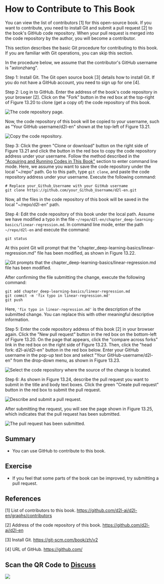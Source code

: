 # How to Contribute to This Book

You can view the list of contributors [1] for this open-source book. If you want to contribute, you need to install Git and submit a pull request [2] to the book's GitHub code repository. When your pull request is merged into the code repository by the author, you will become a contributor.

This section describes the basic Git procedure for contributing to this book. If you are familiar with Git operations, you can skip this section.

In the procedure below, we assume that the contributor's GitHub username is "astonzhang".

Step 1: Install Git. The Git open source book [3] details how to install Git. If you do not have a GitHub account, you need to sign up for one [4].

Step 2: Log in to GitHub. Enter the address of the book's code repository in your browser [2]. Click on the "Fork" button in the red box at the top-right of Figure 13.20 to clone (get a copy of) the code repository of this book.

![The code repository page.](../img/contrib01.png)


Now, the code repository of this book will be copied to your username, such as "Your GitHub username/d2l-en" shown at the top-left of Figure 13.21.

![Copy the code repository.](../img/contrib02.png)


Step 3: Click the green "Clone or download" button on the right side of Figure 13.21 and click the button in the red box to copy the code repository address under your username. Follow the method described in the ["Acquiring and Running Codes in This Book"](../chapter_prerequisite/install.md) section to enter command line mode. Here, we assume you want to save the code repository under the local "~/repo" path. Go to this path, type `git clone`, and paste the code repository address under your username. Execute the following command:

```
# Replace your_Github_Username with your GitHub username
git clone https://github.com/your_Github_Username/d2l-en.git
```

Now, all the files in the code repository of this book will be saved in the local "~/repo/d2l-en" path.


Step 4: Edit the code repository of this book under the local path. Assume we have modified a typo in the file `~/repo/d2l-en/chapter_deep-learning-basics/linear-regression.md`. In command line mode, enter the path `~/repo/d2l-en` and execute the command:

```
git status
```

At this point Git will prompt that the "chapter_deep-learning-basics/linear-regression.md" file has been modified, as shown in Figure 13.22.

![Git prompts that the chapter_deep-learning-basics/linear-regression.md file has been modified.](../img/contrib03.png)

After confirming the file submitting the change, execute the following command:

```
git add chapter_deep-learning-basics/linear-regression.md
git commit -m 'fix typo in linear-regression.md'
git push
```

Here, `'fix typo in linear-regression.md'` is the description of the submitted change. You can replace this with other meaningful descriptive information.

Step 5: Enter the code repository address of this book [2] in your browser again. Click the "New pull request" button in the red box on the bottom-left of Figure 13.20. On the page that appears, click the "compare across forks" link in the red box on the right side of Figure 13.23. Then, click the "head fork: d2l-ai/d2l-en" button in the red box below. Enter your GitHub username in the pop-up text box and select "Your GitHub-username/d2l-en" from the drop-down menu, as shown in Figure 13.23.

![Select the code repository where the source of the change is located.](../img/contrib04.png)


Step 6: As shown in Figure 13.24, describe the pull request you want to submit in the title and body text boxes. Click the green "Create pull request" button in the red box to submit the pull request.

![Describe and submit a pull request.](../img/contrib05.png)


After submitting the request, you will see the page shown in Figure 13.25, which indicates that the pull request has been submitted.

![The pull request has been submitted.](../img/contrib06.png)


## Summary

* You can use GitHub to contribute to this book.


## Exercise

* If you feel that some parts of the book can be improved, try submitting a pull request.


## References

[1] List of contributors to this book. https://github.com/d2l-ai/d2l-en/graphs/contributors

[2] Address of the code repository of this book. https://github.com/d2l-ai/d2l-en

[3] Install Git. https://git-scm.com/book/zh/v2

[4] URL of GitHub. https://github.com/

## Scan the QR Code to [Discuss](https://discuss.mxnet.io/t/2401)

![](../img/qr_how-to-contribute.svg)

